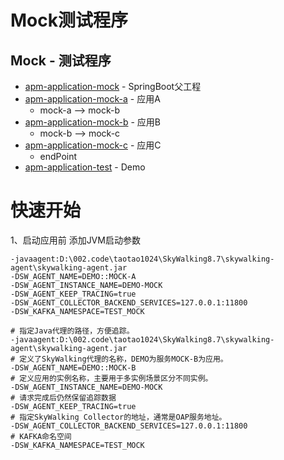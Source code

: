 # Mock测试程序

Mock - 测试程序
-
- [apm-application-mock](apm-application-mock) - SpringBoot父工程
- [apm-application-mock-a](apm-application-mock-a) - 应用A
  - mock-a --> mock-b
- [apm-application-mock-b](apm-application-mock-b) - 应用B
  - mock-b --> mock-c
- [apm-application-mock-c](apm-application-mock-c) - 应用C
  - endPoint
- [apm-application-test](apm-application-test) - Demo

# 快速开始
1、启动应用前 添加JVM启动参数
```
-javaagent:D:\002.code\taotao1024\SkyWalking8.7\skywalking-agent\skywalking-agent.jar
-DSW_AGENT_NAME=DEMO::MOCK-A
-DSW_AGENT_INSTANCE_NAME=DEMO-MOCK
-DSW_AGENT_KEEP_TRACING=true
-DSW_AGENT_COLLECTOR_BACKEND_SERVICES=127.0.0.1:11800
-DSW_KAFKA_NAMESPACE=TEST_MOCK
```

```
# 指定Java代理的路径，方便追踪。
-javaagent:D:\002.code\taotao1024\SkyWalking8.7\skywalking-agent\skywalking-agent.jar
# 定义了SkyWalking代理的名称，DEMO为服务MOCK-B为应用。
-DSW_AGENT_NAME=DEMO::MOCK-B
# 定义应用的实例名称，主要用于多实例场景区分不同实例。
-DSW_AGENT_INSTANCE_NAME=DEMO-MOCK
# 请求完成后仍然保留追踪数据
-DSW_AGENT_KEEP_TRACING=true
# 指定SkyWalking Collector的地址，通常是OAP服务地址。
-DSW_AGENT_COLLECTOR_BACKEND_SERVICES=127.0.0.1:11800
# KAFKA命名空间
-DSW_KAFKA_NAMESPACE=TEST_MOCK
```
